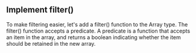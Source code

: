 ## Implement filter()

To make filtering easier, let's add a filter() function to the Array type. The filter() function accepts a predicate. A predicate is a function that accepts an item in the array, and returns a boolean indicating whether the item should be retained in the new array.